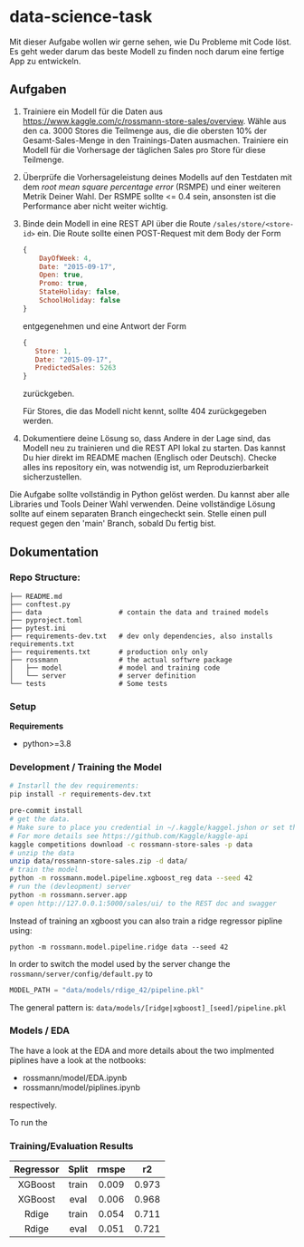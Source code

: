 # data-science-task

Mit dieser Aufgabe wollen wir gerne sehen, wie Du Probleme mit Code löst. Es geht weder
darum das beste Modell zu finden noch darum eine fertige App zu entwickeln.

## Aufgaben

1. Trainiere ein Modell für die Daten aus <https://www.kaggle.com/c/rossmann-store-sales/overview>.
   Wähle aus den ca. 3000 Stores die Teilmenge aus, die die obersten 10% der Gesamt-Sales-Menge in
   den Trainings-Daten ausmachen. Trainiere ein Modell für die Vorhersage der täglichen Sales pro
   Store für diese Teilmenge.

2. Überprüfe die Vorhersageleistung deines Modells auf den Testdaten mit dem *root mean square
   percentage error* (RSMPE) und einer weiteren Metrik Deiner Wahl. Der RSMPE sollte <= 0.4 sein,
   ansonsten ist die Performance aber nicht weiter wichtig.

3. Binde dein Modell in eine REST API über die Route `/sales/store/<store-id>` ein. Die Route 
   sollte einen POST-Request mit dem Body der Form

   ```js
   {
       DayOfWeek: 4,
       Date: "2015-09-17",
       Open: true,
       Promo: true,
       StateHoliday: false, 
       SchoolHoliday: false
   }
   ```

   entgegenehmen und eine Antwort der Form

    ```js
    {
       Store: 1,
       Date: "2015-09-17",
       PredictedSales: 5263
    }
    ```

    zurückgeben.

    Für Stores, die das Modell nicht kennt, sollte 404 zurückgegeben werden.

4. Dokumentiere deine Lösung so, dass Andere in der Lage sind, das Modell neu zu trainieren
   und die REST API lokal zu starten. Das kannst Du hier direkt im README machen (Englisch oder
   Deutsch). Checke alles ins repository ein, was notwendig ist, um Reproduzierbarkeit
   sicherzustellen.

Die Aufgabe sollte vollständig in Python gelöst werden. Du kannst aber alle Libraries und Tools Deiner Wahl verwenden.
Deine vollständige Lösung sollte auf einem separaten Branch eingecheckt sein.
Stelle einen pull request gegen den 'main' Branch, sobald Du fertig bist.

## Dokumentation

### Repo Structure: 
```
├── README.md
├── conftest.py
├── data                   # contain the data and trained models
├── pyproject.toml
├── pytest.ini
├── requirements-dev.txt   # dev only dependencies, also installs requirements.txt
├── requirements.txt       # production only only
├── rossmann               # the actual softwre package
│   ├── model              # model and training code
│   └── server             # server definition
└── tests                  # Some tests
```

### Setup
**Requirements**
* python>=3.8


### Development / Training the Model

```bash
# Instarll the dev requirements: 
pip install -r requirements-dev.txt

pre-commit install 
# get the data.
# Make sure to place you credential in ~/.kaggle/kaggel.jshon or set the enironment varaibles 
# For more details see https://github.com/Kaggle/kaggle-api
kaggle competitions download -c rossmann-store-sales -p data
# unzip the data
unzip data/rossmann-store-sales.zip -d data/
# train the model 
python -m rossmann.model.pipeline.xgboost_reg data --seed 42
# run the (devleopment) server 
python -m rossmann.server.app
# open http://127.0.0.1:5000/sales/ui/ to the REST doc and swagger
```

Instead of training an  xgboost you can also train a ridge regressor pipline using: 
```
python -m rossmann.model.pipeline.ridge data --seed 42
```

In order to switch the model used by the server change the `rossmann/server/config/default.py` to 
```python
MODEL_PATH = "data/models/rdige_42/pipeline.pkl"
```

The general pattern is: `data/models/[ridge|xgboost]_[seed]/pipeline.pkl`


### Models / EDA
The have a look at the EDA and more details about the two implmented piplines have a look at the notbooks: 

* rossmann/model/EDA.ipynb
* rossmann/model/piplines.ipynb

respectively.

To run the 


### Training/Evaluation Results

| Regressor |  Split | rmspe |   r2  |
|:---------:|:------:|:-----:|:-----:|
|  XGBoost |  train | 0.009 | 0.973 |
|  XGBoost |  eval  | 0.006 | 0.968 |
|   Rdige   |  train | 0.054 | 0.711 |
|  Rdige |   eval | 0.051 | 0.721 |